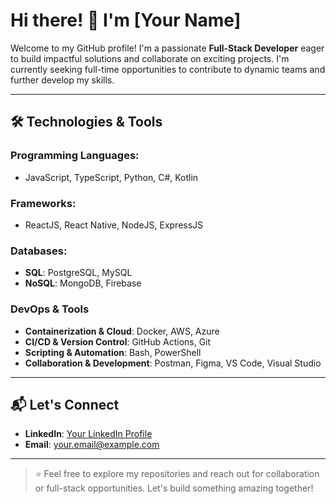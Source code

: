 # Hi there! 👋 I'm [Your Name]

Welcome to my GitHub profile! I'm a passionate **Full-Stack Developer** eager to build impactful solutions and collaborate on exciting projects. I'm currently seeking full-time opportunities to contribute to dynamic teams and further develop my skills.

---

## 🛠️ Technologies & Tools

### Programming Languages:

- JavaScript, TypeScript, Python, C#, Kotlin 

### Frameworks:

- ReactJS, React Native, NodeJS, ExpressJS 

### Databases:

- **SQL**: PostgreSQL, MySQL
- **NoSQL**: MongoDB, Firebase

### DevOps & Tools

- **Containerization & Cloud**: Docker, AWS, Azure  
- **CI/CD & Version Control**: GitHub Actions, Git  
- **Scripting & Automation**: Bash, PowerShell  
- **Collaboration & Development**: Postman, Figma, VS Code, Visual Studio

---

## 📬 Let's Connect

- **LinkedIn**: [Your LinkedIn Profile](https://www.linkedin.com/in/eero-kantonen-7389a3209/)
- **Email**: [your.email@example.com](mailto:eero.kantonen11@gmail.com)

---

> ⭐ Feel free to explore my repositories and reach out for collaboration or full-stack opportunities. Let's build something amazing together!
